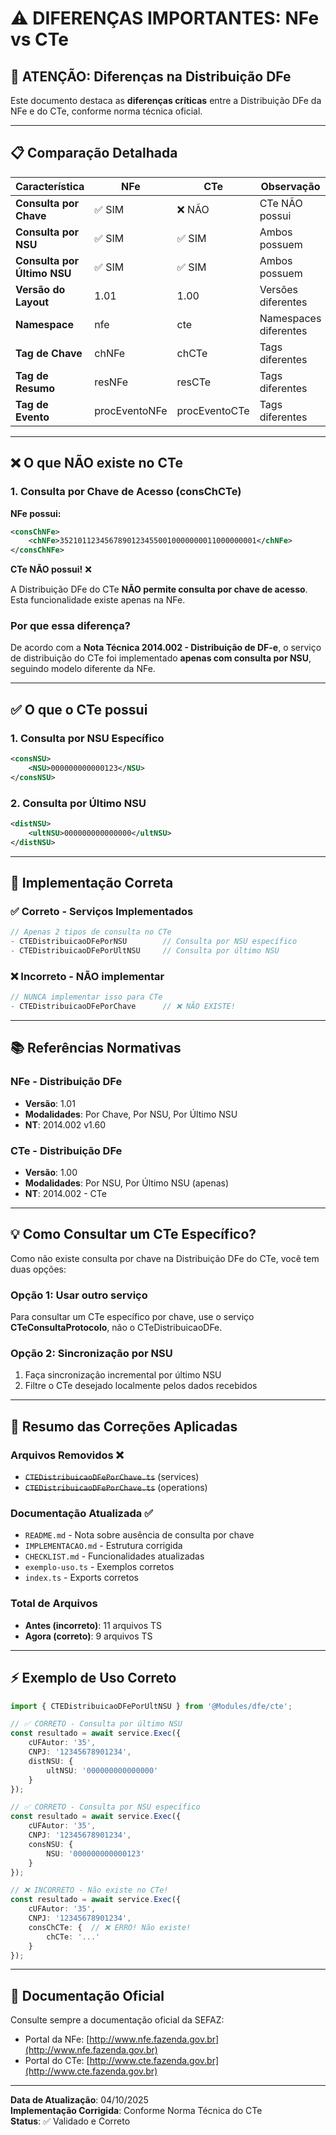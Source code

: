 # ⚠️ DIFERENÇAS IMPORTANTES: NFe vs CTe

## 🔴 ATENÇÃO: Diferenças na Distribuição DFe

Este documento destaca as **diferenças críticas** entre a Distribuição DFe da NFe e do CTe, conforme norma técnica oficial.

---

## 📋 Comparação Detalhada

| Característica | NFe | CTe | Observação |
|----------------|-----|-----|------------|
| **Consulta por Chave** | ✅ SIM | ❌ NÃO | CTe NÃO possui |
| **Consulta por NSU** | ✅ SIM | ✅ SIM | Ambos possuem |
| **Consulta por Último NSU** | ✅ SIM | ✅ SIM | Ambos possuem |
| **Versão do Layout** | 1.01 | 1.00 | Versões diferentes |
| **Namespace** | nfe | cte | Namespaces diferentes |
| **Tag de Chave** | chNFe | chCTe | Tags diferentes |
| **Tag de Resumo** | resNFe | resCTe | Tags diferentes |
| **Tag de Evento** | procEventoNFe | procEventoCTe | Tags diferentes |

---

## ❌ O que NÃO existe no CTe

### 1. Consulta por Chave de Acesso (consChCTe)

**NFe possui:**
```xml
<consChNFe>
    <chNFe>35210112345678901234550010000000011000000001</chNFe>
</consChNFe>
```

**CTe NÃO possui!** ❌

A Distribuição DFe do CTe **NÃO permite consulta por chave de acesso**. Esta funcionalidade existe apenas na NFe.

### Por que essa diferença?

De acordo com a **Nota Técnica 2014.002 - Distribuição de DF-e**, o serviço de distribuição do CTe foi implementado **apenas com consulta por NSU**, seguindo modelo diferente da NFe.

---

## ✅ O que o CTe possui

### 1. Consulta por NSU Específico

```xml
<consNSU>
    <NSU>000000000000123</NSU>
</consNSU>
```

### 2. Consulta por Último NSU

```xml
<distNSU>
    <ultNSU>000000000000000</ultNSU>
</distNSU>
```

---

## 🔧 Implementação Correta

### ✅ Correto - Serviços Implementados

```typescript
// Apenas 2 tipos de consulta no CTe
- CTEDistribuicaoDFePorNSU        // Consulta por NSU específico
- CTEDistribuicaoDFePorUltNSU     // Consulta por último NSU
```

### ❌ Incorreto - NÃO implementar

```typescript
// NUNCA implementar isso para CTe
- CTEDistribuicaoDFePorChave      // ❌ NÃO EXISTE!
```

---

## 📚 Referências Normativas

### NFe - Distribuição DFe
- **Versão**: 1.01
- **Modalidades**: Por Chave, Por NSU, Por Último NSU
- **NT**: 2014.002 v1.60

### CTe - Distribuição DFe
- **Versão**: 1.00
- **Modalidades**: Por NSU, Por Último NSU (apenas)
- **NT**: 2014.002 - CTe

---

## 💡 Como Consultar um CTe Específico?

Como não existe consulta por chave na Distribuição DFe do CTe, você tem duas opções:

### Opção 1: Usar outro serviço
Para consultar um CTe específico por chave, use o serviço **CTeConsultaProtocolo**, não o CTeDistribuicaoDFe.

### Opção 2: Sincronização por NSU
1. Faça sincronização incremental por último NSU
2. Filtre o CTe desejado localmente pelos dados recebidos

---

## 🎯 Resumo das Correções Aplicadas

### Arquivos Removidos ❌
- ~~`CTEDistribuicaoDFePorChave.ts`~~ (services)
- ~~`CTEDistribuicaoDFePorChave.ts`~~ (operations)

### Documentação Atualizada ✅
- `README.md` - Nota sobre ausência de consulta por chave
- `IMPLEMENTACAO.md` - Estrutura corrigida
- `CHECKLIST.md` - Funcionalidades atualizadas
- `exemplo-uso.ts` - Exemplos corretos
- `index.ts` - Exports corretos

### Total de Arquivos
- **Antes (incorreto)**: 11 arquivos TS
- **Agora (correto)**: 9 arquivos TS

---

## ⚡ Exemplo de Uso Correto

```typescript
import { CTEDistribuicaoDFePorUltNSU } from '@Modules/dfe/cte';

// ✅ CORRETO - Consulta por último NSU
const resultado = await service.Exec({
    cUFAutor: '35',
    CNPJ: '12345678901234',
    distNSU: {
        ultNSU: '000000000000000'
    }
});

// ✅ CORRETO - Consulta por NSU específico
const resultado = await service.Exec({
    cUFAutor: '35',
    CNPJ: '12345678901234',
    consNSU: {
        NSU: '000000000000123'
    }
});

// ❌ INCORRETO - Não existe no CTe!
const resultado = await service.Exec({
    cUFAutor: '35',
    CNPJ: '12345678901234',
    consChCTe: {  // ❌ ERRO! Não existe!
        chCTe: '...'
    }
});
```

---

## 📖 Documentação Oficial

Consulte sempre a documentação oficial da SEFAZ:
- Portal da NFe: [http://www.nfe.fazenda.gov.br](http://www.nfe.fazenda.gov.br)
- Portal do CTe: [http://www.cte.fazenda.gov.br](http://www.cte.fazenda.gov.br)

---

**Data de Atualização**: 04/10/2025  
**Implementação Corrigida**: Conforme Norma Técnica do CTe  
**Status**: ✅ Validado e Correto
